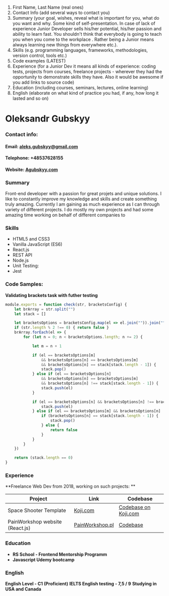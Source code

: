 1. First Name, Last Name (real ones)
2. Contact Info (add several ways to contact you)
3. Summary (your goal, wishes, reveal what is important for you, what do you want and why.
Some kind of self-presentation. In case of lack of experience  Junior Developer sells his/her potential, his/her passion and ability to learn fast. You shouldn't think that everybody is going to teach you when you come to the workplace . Rather being a Junior means always
learning new things from everywhere etc.).
4. Skills (e.g. programming languages, frameworks, methodologies, version control, tools etc.)
5. Code examples (LATEST)
6. Experience (for a Junior Dev it means all kinds of experience: coding tests, projects from courses,
freelance projects - wherever they had the opportunity to demonstrate skills they have.
Also it would be awesome if you add links to source code)
7. Education (including courses, seminars, lectures, online learning)
8. English (elaborate on what kind of practice you had, if any, how long it lasted and so on)

# Oleksandr Gubskyy
### Contact info:
#### Email: aleks.gubskyy@gmail.com
#### Telephone: +48537628155
#### Website: [Agubskyy.com](http://agubskyy.com)

### Summary
Front-end developer with a passion for great projets and unique solutions. I like to constantly improve my knowledge and skills and create something truly amazing. Currently I am gaining as much experience as I can through variety of different projects. I do mostly my own projects and had some amazing time working on behalf of different companies to 

### Skills
* HTML5 and CSS3
* Vanilla JavaScript (ES6)
* React.js
* REST API
* Node.js
* Unit Testing:
 * Jest
 
### Code Samples:

**Validating brackets task with futher testing**

```javascript
module.exports = function check(str, bracketsConfig) {
    let brArray = str.split("")
    let stack = []

    let bracketsOptions = bracketsConfig.map(el => el.join("")).join("")
    if (str.length % 2 !== 0) { return false }
    brArray.forEach(el => {
        for (let n = 0; n < bracketsOptions.length; n += 2) {

            let m = n + 1

            if (el == bracketsOptions[m]
                && bracketsOptions[n] == bracketsOptions[m]
                && bracketsOptions[n] == stack[stack.length - 1]) {
                stack.pop()
            } else if (el == bracketsOptions[n]
                && bracketsOptions[n] == bracketsOptions[m]
                && bracketsOptions[n] !== stack[stack.length - 1]) {
                stack.push(el)
            }

            if (el == bracketsOptions[n] && bracketsOptions[n] !== bracketsOptions[m]) {
                stack.push(el)
            } else if (el == bracketsOptions[m] && bracketsOptions[n] !== bracketsOptions[m]) {
                if (bracketsOptions[n] == stack[stack.length - 1]) {
                    stack.pop()
                } else {
                    return false
                }
            }
        }
    })

    return (stack.length == 0)
}
``` 

### Experience
**Freelance Web Dev from 2018, working on such projects: **

Project | Link | Codebase
------------ | ------------- |----------
Space Shooter Template | [Koji.com](https://withkoji.com/~FrostyDog/c094cf76-cd62-46c3-b9a4-84099d758b4a) | [Codebase on Koji.com](https://withkoji.com/~FrostyDog/c094cf76-cd62-46c3-b9a4-84099d758b4a)
PainWorkshop website (React.js) | [PainWorkshop.pl](http://painworkshop.pl/) | [Codebase](https://github.com/FrostyDog/Tattoo-Pain-Studio)

### Education

* **RS School - Frontend Mentorship Programm**
* **Javascript Udemy bootcamp**

### English
**English Level - C1 (Proficient)**
**IELTS English testing - 7,5 / 9**
**Studying in USA and Canada**



